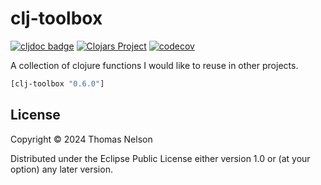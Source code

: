 # clj-toolbox
[![cljdoc badge](https://cljdoc.org/badge/org.clojars.tanelso2/clj-toolbox)](https://cljdoc.org/d/org.clojars.tanelso2/clj-toolbox)
[![Clojars Project](https://img.shields.io/clojars/v/org.clojars.tanelso2/clj-toolbox.svg)](https://clojars.org/org.clojars.tanelso2/clj-toolbox)
[![codecov](https://codecov.io/gh/tanelso2/clj-toolbox/branch/main/graph/badge.svg)](https://codecov.io/gh/tanelso2/clj-toolbox)

A collection of clojure functions I would like to reuse in other projects.

```clj
[clj-toolbox "0.6.0"]
```

## License

Copyright © 2024 Thomas Nelson

Distributed under the Eclipse Public License either version 1.0 or (at
your option) any later version.
